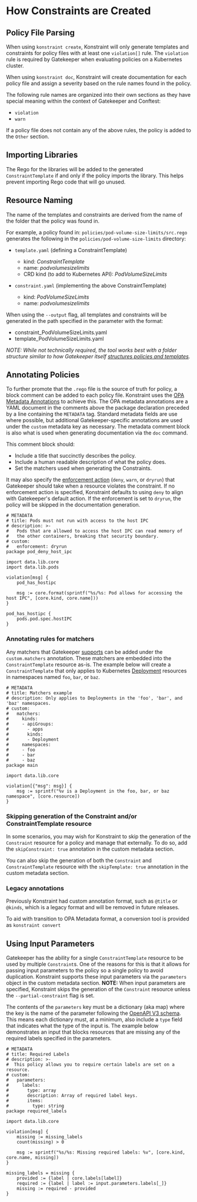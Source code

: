 # How Constraints are Created

## Policy File Parsing

When using `konstraint create`, Konstraint will only generate templates and constraints for policy files with at least one `violation[]` rule. The `violation` rule is required by Gatekeeper when evaluating policies on a Kubernetes cluster.

When using `konstraint doc`, Konstraint will create documentation for each policy file and assign a severity based on the rule names found in the policy.

The following rule names are organized into their own sections as they have special meaning within the context of Gatekeeper and Conftest:

- `violation`
- `warn`

If a policy file does not contain any of the above rules, the policy is added to the `Other` section.

## Importing Libraries

The Rego for the libraries will be added to the generated `ConstraintTemplate` if and only if the policy imports the library. This helps prevent importing Rego code that will go unused.

## Resource Naming

The name of the templates and constraints are derived from the name of the folder that the policy was found in.

For example, a policy found in: `policies/pod-volume-size-limits/src.rego` generates the following in the `policies/pod-volume-size-limits` directory:

- `template.yaml` (defining a ConstraintTemplate)
  - kind: _ConstraintTemplate_
  - name: _podvolumesizelimits_
  - CRD kind (to add to Kubernetes API): _PodVolumeSizeLimits_

- `constraint.yaml` (implementing the above ConstraintTemplate)
  - kind: _PodVolumeSizeLimits_
  - name: _podvolumesizelimits_

When using the `--output` flag, all templates and constraints will be generated in the path specified in the parameter with the format:

- constraint_PodVolumeSizeLimits.yaml
- template_PodVolumeSizeLimits.yaml

_NOTE: While not technically required, the tool works best with a folder structure similar to how Gatekeeper itself [structures policies and templates](https://github.com/open-policy-agent/gatekeeper-library/tree/master/library)._

## Annotating Policies

To further promote that the `.rego` file is the source of truth for policy, a block comment can be added to each policy file. Konstraint uses the [OPA Metadata Annotations](https://www.openpolicyagent.org/docs/latest/annotations/) to achieve this. The OPA metadata annotations are a YAML document in the comments above the package declaration preceded by a line containing the `METADATA` tag. Standard metadata fields are use where possible, but additional Gatekeeper-specific annotations are used under the `custom` metadata key as necessary. The metadata comment block is also what is used when generating documentation via the `doc` command.

This comment block should:

- Include a title that succinctly describes the policy.
- Include a human readable description of what the policy does.
- Set the matchers used when generating the Constraints.

It may also specify the [enforcement action](https://open-policy-agent.github.io/gatekeeper/website/docs/howto/#the-enforcementaction-field) (`deny`, `warn`, or `dryrun`) that Gatekeeper should take when a resource violates the constraint. If no enforcement action is specified, Konstraint defaults to using `deny` to align with Gatekeeper's default action. If the enforcement is set to `dryrun`, the policy will be skipped in the documentation generation.

```rego
# METADATA
# title: Pods must not run with access to the host IPC
# description: >-
#   Pods that are allowed to access the host IPC can read memory of
#   the other containers, breaking that security boundary.
# custom:
#   enforcement: dryrun
package pod_deny_host_ipc

import data.lib.core
import data.lib.pods

violation[msg] {
    pod_has_hostipc

    msg := core.format(sprintf("%s/%s: Pod allows for accessing the host IPC", [core.kind, core.name]))
}

pod_has_hostipc {
    pods.pod.spec.hostIPC
}
```

### Annotating rules for matchers

Any matchers that Gatekeeper [supports](https://open-policy-agent.github.io/gatekeeper/website/docs/howto/#the-match-field) can be added under the `custom.matchers` annotation. These matchers are embedded into the `ConstraintTemplate` resource as-is. The example below will create a `ConstraintTemplate` that only applies to Kubernetes [Deployment](https://kubernetes.io/docs/concepts/workloads/controllers/deployment/) resources in namespaces named `foo`, `bar`, or `baz`.

```rego
# METADATA
# title: Matchers example
# description: Only applies to Deployments in the 'foo', 'bar', and 'baz' namespaces.
# custom:
#   matchers:
#     kinds:
#     - apiGroups:
#       - apps
#       kinds:
#       - Deployment
#     namespaces:
#     - foo
#     - bar
#     - baz
package main

import data.lib.core

violation[{"msg": msg}] {
    msg := sprintf("%v is a Deployment in the foo, bar, or baz namespace", [core.resource])
}
```

### Skipping generation of the Constraint and/or ConstraintTemplate resource

In some scenarios, you may wish for Konstraint to skip the generation of the `Constraint` resource for a policy and manage that externally. To do so, add the `skipConstraint: true` annotation in the custom metadata section.

You can also skip the generation of both the `Constraint` and `ConstraintTemplate` resource with the `skipTemplate: true` annotation
in the custom metadata section.

### Legacy annotations
Previously Konstraint had custom annotation format, such as `@title` or `@kinds`, which is a legacy format and will be removed in future releases.

To aid with transition to OPA Metadata format, a conversion tool is provided as `konstraint convert`

## Using Input Parameters

Gatekeeper has the ability for a single `ConstraintTemplate` resource to be used by multiple `Constraint`s. One of the reasons for this is that it allows for passing input parameters to the policy so a single policy to avoid duplication. Konstraint supports these input parameters via the `parameters` object in the custom metadata section. **NOTE:** When input parameters are specified, Konstraint skips the generation of the `Constraint` resource unless the `--partial-constraint` flag is set.

The contents of the `parameters` key must be a dictionary (aka map) where the key is the name of the parameter following the [OpenAPI V3 schema](https://swagger.io/specification/). This means each dictionary must, at a minimum, also include a `type` field that indicates what the type of the input is. The example below demonstrates an input that blocks resources that are missing any of the required labels specified in the parameters.

```rego
# METADATA
# title: Required Labels
# description: >-
#  This policy allows you to require certain labels are set on a resource.
# custom:
#   parameters:
#     labels:
#       type: array
#       description: Array of required label keys.
#       items:
#         type: string
package required_labels

import data.lib.core

violation[msg] {
	missing := missing_labels
	count(missing) > 0

	msg := sprintf("%s/%s: Missing required labels: %v", [core.kind, core.name, missing])
}

missing_labels = missing {
	provided := {label | core.labels[label]}
	required := {label | label := input.parameters.labels[_]}
	missing := required - provided
}
```
